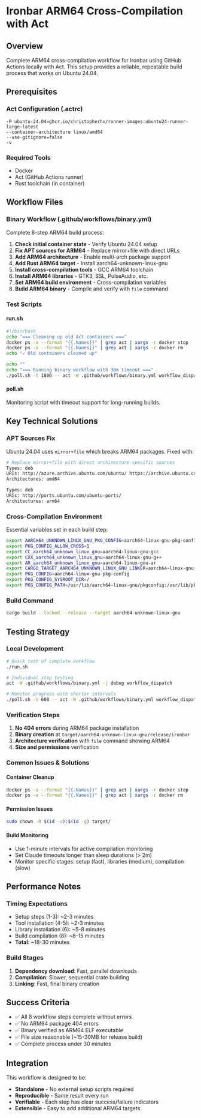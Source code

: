 # Ironbar ARM64 Cross-Compilation with Act

## Overview
Complete ARM64 cross-compilation workflow for Ironbar using GitHub Actions locally with Act. This setup provides a reliable, repeatable build process that works on Ubuntu 24.04.

## Prerequisites

### Act Configuration (.actrc)
```
-P ubuntu-24.04=ghcr.io/christopherhx/runner-images:ubuntu24-runner-large-latest
--container-architecture linux/amd64
--use-gitignore=false
-v
```

### Required Tools
- Docker
- Act (GitHub Actions runner)
- Rust toolchain (in container)

## Workflow Files

### Binary Workflow (.github/workflows/binary.yml)
Complete 8-step ARM64 build process:

1. **Check initial container state** - Verify Ubuntu 24.04 setup
2. **Fix APT sources for ARM64** - Replace mirror+file with direct URLs
3. **Add ARM64 architecture** - Enable multi-arch package support
4. **Add Rust ARM64 target** - Install aarch64-unknown-linux-gnu
5. **Install cross-compilation tools** - GCC ARM64 toolchain
6. **Install ARM64 libraries** - GTK3, SSL, PulseAudio, etc.
7. **Set ARM64 build environment** - Cross-compilation variables
8. **Build ARM64 binary** - Compile and verify with `file` command

### Test Scripts

#### run.sh
```bash
#!/bin/bash
echo "=== Cleaning up old Act containers ==="
docker ps -a --format "{{.Names}}" | grep act | xargs -r docker stop
docker ps -a --format "{{.Names}}" | grep act | xargs -r docker rm
echo "✓ Old containers cleaned up"

echo ""
echo "=== Running binary workflow with 30m timeout ==="
./poll.sh -t 1800 -- act -W .github/workflows/binary.yml workflow_dispatch
```

#### poll.sh
Monitoring script with timeout support for long-running builds.

## Key Technical Solutions

### APT Sources Fix
Ubuntu 24.04 uses `mirror+file` which breaks ARM64 packages. Fixed with:
```bash
# Replace mirror+file with direct architecture-specific sources
Types: deb
URIs: http://azure.archive.ubuntu.com/ubuntu/ https://archive.ubuntu.com/ubuntu/
Architectures: amd64

Types: deb  
URIs: http://ports.ubuntu.com/ubuntu-ports/
Architectures: arm64
```

### Cross-Compilation Environment
Essential variables set in each build step:
```bash
export AARCH64_UNKNOWN_LINUX_GNU_PKG_CONFIG=aarch64-linux-gnu-pkg-config
export PKG_CONFIG_ALLOW_CROSS=1
export CC_aarch64_unknown_linux_gnu=aarch64-linux-gnu-gcc
export CXX_aarch64_unknown_linux_gnu=aarch64-linux-gnu-g++
export AR_aarch64_unknown_linux_gnu=aarch64-linux-gnu-ar
export CARGO_TARGET_AARCH64_UNKNOWN_LINUX_GNU_LINKER=aarch64-linux-gnu-gcc
export PKG_CONFIG=aarch64-linux-gnu-pkg-config
export PKG_CONFIG_SYSROOT_DIR=/
export PKG_CONFIG_PATH=/usr/lib/aarch64-linux-gnu/pkgconfig:/usr/lib/pkgconfig
```

### Build Command
```bash
cargo build --locked --release --target aarch64-unknown-linux-gnu
```

## Testing Strategy

### Local Development
```bash
# Quick test of complete workflow
./run.sh

# Individual step testing
act -W .github/workflows/binary.yml -j debug workflow_dispatch

# Monitor progress with shorter intervals
./poll.sh -t 600 -- act -W .github/workflows/binary.yml workflow_dispatch
```

### Verification Steps
1. **No 404 errors** during ARM64 package installation
2. **Binary creation** at `target/aarch64-unknown-linux-gnu/release/ironbar`
3. **Architecture verification** with `file` command showing ARM64
4. **Size and permissions** verification

### Common Issues & Solutions

#### Container Cleanup
```bash
docker ps -a --format "{{.Names}}" | grep act | xargs -r docker stop
docker ps -a --format "{{.Names}}" | grep act | xargs -r docker rm
```

#### Permission Issues
```bash
sudo chown -R $(id -u):$(id -g) target/
```

#### Build Monitoring
- Use 1-minute intervals for active compilation monitoring
- Set Claude timeouts longer than sleep durations (> 2m)
- Monitor specific stages: setup (fast), libraries (medium), compilation (slow)

## Performance Notes

### Timing Expectations
- Setup steps (1-3): ~2-3 minutes
- Tool installation (4-5): ~2-3 minutes  
- Library installation (6): ~5-8 minutes
- Build compilation (8): ~8-15 minutes
- **Total**: ~18-30 minutes

### Build Stages
1. **Dependency download**: Fast, parallel downloads
2. **Compilation**: Slower, sequential crate building
3. **Linking**: Fast, final binary creation

## Success Criteria
- ✅ All 8 workflow steps complete without errors
- ✅ No ARM64 package 404 errors  
- ✅ Binary verified as ARM64 ELF executable
- ✅ File size reasonable (~15-30MB for release build)
- ✅ Complete process under 30 minutes

## Integration
This workflow is designed to be:
- **Standalone** - No external setup scripts required
- **Reproducible** - Same result every run
- **Verifiable** - Each step has clear success/failure indicators
- **Extensible** - Easy to add additional ARM64 targets